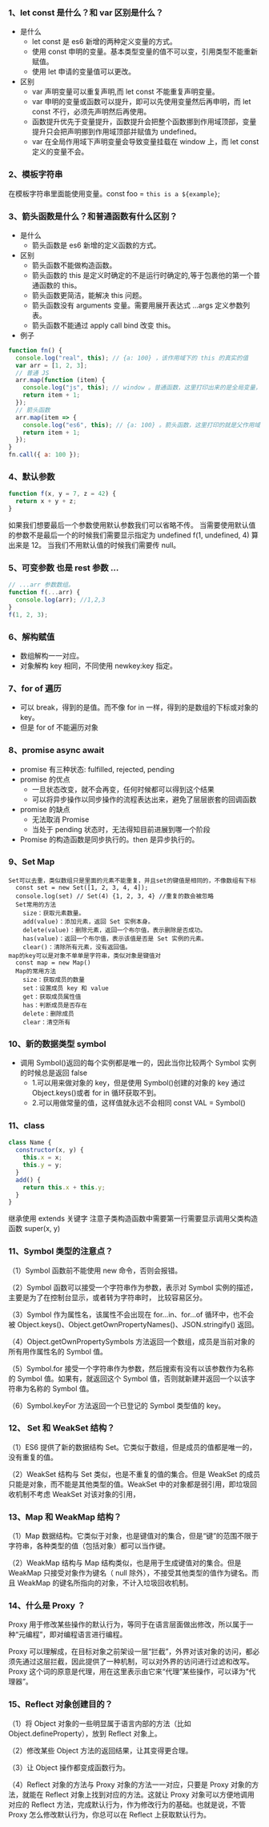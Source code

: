 ### 1、let const 是什么？和 var 区别是什么？

- 是什么
  - let const 是 es6 新增的两种定义变量的方式。
  - 使用 const 申明的变量。基本类型变量的值不可以变，引用类型不能重新赋值。
  - 使用 let 申请的变量值可以更改。
- 区别
  - var 声明变量可以重复声明,而 let const 不能重复声明变量。
  - var 申明的变量或函数可以提升，即可以先使用变量然后再申明，而 let const 不行，必须先声明然后再使用。
  - 函数提升优先于变量提升，函数提升会把整个函数挪到作用域顶部，变量提升只会把声明挪到作用域顶部并赋值为 undefined。
  - var 在全局作用域下声明变量会导致变量挂载在 window 上，而 let const 定义的变量不会。

### 2、模板字符串

在模板字符串里面能使用变量。const foo = `this is a ${example}`;

### 3、箭头函数是什么？和普通函数有什么区别？

- 是什么
  - 箭头函数是 es6 新增的定义函数的方式。
- 区别
  - 箭头函数不能做构造函数。
  - 箭头函数的 this 是定义时确定的不是运行时确定的,等于包裹他的第一个普通函数的 this。
  - 箭头函数更简洁，能解决 this 问题。
  - 箭头函数没有 arguments 变量。需要用展开表达式 ...args 定义参数列表。
  - 箭头函数不能通过 apply call bind 改变 this。
- 例子

```js
function fn() {
  console.log("real", this); // {a: 100} ，该作用域下的 this 的真实的值
  var arr = [1, 2, 3];
  // 普通 JS
  arr.map(function (item) {
    console.log("js", this); // window 。普通函数，这里打印出来的是全局变量，令人费解
    return item + 1;
  });
  // 箭头函数
  arr.map(item => {
    console.log("es6", this); // {a: 100} 。箭头函数，这里打印的就是父作用域的 this
    return item + 1;
  });
}
fn.call({ a: 100 });
```

### 4、默认参数

```js
function f(x, y = 7, z = 42) {
  return x + y + z;
}
```

如果我们想要最后一个参数使用默认参数我们可以省略不传。
当需要使用默认值的参数不是最后一个的时候我们需要显示指定为 undefined f(1, undefined, 4) 算出来是 12。
当我们不用默认值的时候我们需要传 null。

### 5、可变参数 也是 rest 参数 ...

```js
// ...arr 参数数组。
function f(...arr) {
  console.log(arr); //1,2,3
}
f(1, 2, 3);
```

### 6、解构赋值

- 数组解构一一对应。
- 对象解构 key 相同，不同使用 newkey:key 指定。

### 7、for of 遍历

- 可以 break，得到的是值。而不像 for in 一样，得到的是数组的下标或对象的 key。
- 但是 for of 不能遍历对象

### 8、promise async await

- promise 有三种状态: fulfilled, rejected, pending
- promise 的优点
  - 一旦状态改变，就不会再变，任何时候都可以得到这个结果
  - 可以将异步操作以同步操作的流程表达出来，避免了层层嵌套的回调函数
- promise 的缺点
  - 无法取消 Promise
  - 当处于 pending 状态时，无法得知目前进展到哪一个阶段
- Promise 的构造函数是同步执行的。then 是异步执行的。

### 9、Set Map

    Set可以去重，类似数组只是里面的元素不能重复，并且set的键值是相同的，不像数组有下标
      const set = new Set([1, 2, 3, 4, 4]);
      console.log(set) // Set(4) {1, 2, 3, 4} //重复的数会被忽略
      Set常用的方法
        size：获取元素数量。
        add(value)：添加元素，返回 Set 实例本身。
        delete(value)：删除元素，返回一个布尔值，表示删除是否成功。
        has(value)：返回一个布尔值，表示该值是否是 Set 实例的元素。
        clear()：清除所有元素，没有返回值。
    map的key可以是对象不单单是字符串，类似对象是键值对
      const map = new Map()
      Map的常用方法
        size：获取成员的数量
        set：设置成员 key 和 value
        get：获取成员属性值
        has：判断成员是否存在
        delete：删除成员
        clear：清空所有

### 10、新的数据类型 symbol

- 调用 Symbol()返回的每个实例都是唯一的，因此当你比较两个 Symbol 实例的时候总是返回 false
  - 1.可以用来做对象的 key，但是使用 Symbol()创建的对象的 key 通过 Object.keys()或者 for in 循环获取不到。
  - 2.可以用做常量的值，这样值就永远不会相同 const VAL = Symbol()

### 11、class

```js
class Name {
  constructor(x, y) {
    this.x = x;
    this.y = y;
  }
  add() {
    return this.x + this.y;
  }
}
```

继承使用 extends 关键字 注意子类构造函数中需要第一行需要显示调用父类构造函数 super(x, y)

### 11、Symbol 类型的注意点？

（1）Symbol 函数前不能使用 new 命令，否则会报错。

（2）Symbol 函数可以接受一个字符串作为参数，表示对 Symbol 实例的描述，主要是为了在控制台显示，或者转为字符串时，
比较容易区分。

（3）Symbol 作为属性名，该属性不会出现在 for...in、for...of 循环中，也不会被 Object.keys()、Object.getOwnPropertyNames()、JSON.stringify() 返回。

（4）Object.getOwnPropertySymbols 方法返回一个数组，成员是当前对象的所有用作属性名的 Symbol 值。

（5）Symbol.for 接受一个字符串作为参数，然后搜索有没有以该参数作为名称的 Symbol 值。如果有，就返回这个 Symbol 值，否则就新建并返回一个以该字符串为名称的 Symbol 值。

（6）Symbol.keyFor 方法返回一个已登记的 Symbol 类型值的 key。

### 12、 Set 和 WeakSet 结构？

（1）ES6 提供了新的数据结构 Set。它类似于数组，但是成员的值都是唯一的，没有重复的值。

（2）WeakSet 结构与 Set 类似，也是不重复的值的集合。但是 WeakSet 的成员只能是对象，而不能是其他类型的值。WeakSet 中的对象都是弱引用，即垃圾回收机制不考虑 WeakSet 对该对象的引用，

### 13、Map 和 WeakMap 结构？

（1）Map 数据结构。它类似于对象，也是键值对的集合，但是“键”的范围不限于字符串，各种类型的值（包括对象）都可以当作键。

（2）WeakMap 结构与 Map 结构类似，也是用于生成键值对的集合。但是 WeakMap 只接受对象作为键名（ null 除外），不接受其他类型的值作为键名。而且 WeakMap 的键名所指向的对象，不计入垃圾回收机制。

### 14、什么是 Proxy ？

Proxy 用于修改某些操作的默认行为，等同于在语言层面做出修改，所以属于一种“元编程”，即对编程语言进行编程。

Proxy 可以理解成，在目标对象之前架设一层“拦截”，外界对该对象的访问，都必须先通过这层拦截，因此提供了一种机制，可以对外界的访问进行过滤和改写。Proxy 这个词的原意是代理，用在这里表示由它来“代理”某些操作，可以译为“代理器”。

### 15、Reflect 对象创建目的？

（1）将 Object 对象的一些明显属于语言内部的方法（比如 Object.defineProperty），放到 Reflect 对象上。

（2）修改某些 Object 方法的返回结果，让其变得更合理。

（3）让 Object 操作都变成函数行为。

（4）Reflect 对象的方法与 Proxy 对象的方法一一对应，只要是 Proxy 对象的方法，就能在 Reflect 对象上找到对应的方法。这就让 Proxy 对象可以方便地调用对应的 Reflect 方法，完成默认行为，作为修改行为的基础。也就是说，不管 Proxy 怎么修改默认行为，你总可以在 Reflect 上获取默认行为。
